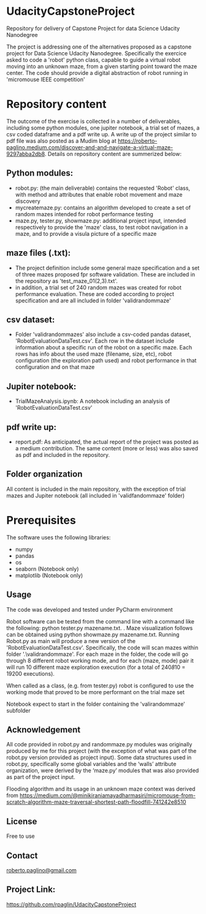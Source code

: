 # UdacityCapstoneProject
Repository for delivery of Capstone Project for data Science Udacity Nanodegree

The project is addressing one of the alternatives proposed as a capstone project for Data Science Udacity Nanodegree.
Specifically the exercice asked to code a 'robot' python class, capable to guide a virtual robot moving into an unknown maze, from a given starting point toward the maze center.
The code should provide a digital abstraction of robot running in 'micromouse IEEE competition'   

# Repository content
The outcome of the exercise is collected in a number of deliverables, including some python modules, one jupiter notebook, a trial set of mazes, a csv coded dataframe and a pdf write up. A  write up of the project similar to pdf file was also posted as a Mudim blog at https://roberto-paglino.medium.com/discover-and-and-navigate-a-virtual-maze-9297abba2db8. Details on repository content are summerized below:

## Python modules:
- robot.py: (the main deliverable) contains the requested 'Robot' class, with method and attributes that enable robot movement and maze discovery
- mycreatemaze.py: contains an algorithm developed to create a set of random mazes intended for robot performance testing
- maze.py, tester.py, showmaze.py: additional project input, intended respectively to provide the 'maze' class, to test robot navigation in a maze, and to provide a visula picture of a specific maze 

## maze files (.txt):
- The project definition include some general maze specification and a set of three mazes proposed fpr software validation. These are included in the repository as 'test_maze_01(2,3).txt'.
- in addition, a trial set of 240 random mazes was created for robot performance evaluation. These are coded according to project specification and are all included in folder 'validrandommaze' 

## csv dataset:
- Folder 'validrandommazes' also include a csv-coded pandas dataset, 'RobotEvaluationDataTest.csv'. Each row in the dataset include information about a specific run of the robot on a specific maze. Each rows has info about the used maze (filename, size, etc), robot configuration (the exploration path used) and robot performance in that configuration and on that maze    
  
## Jupiter notebook:
- TrialMazeAnalysis.ipynb: A notebook including an analysis of 'RobotEvaluationDataTest.csv' 

## pdf write up:
- report.pdf: As anticipated, the actual report of the project was posted as a medium contribution. The same content (more or less) was also saved as pdf and included in the repository. 

## Folder organization
All content is included in the main repository, with the exception of trial mazes and Jupiter notebook (all included in 'validfandommaze' folder) 

# Prerequisites

The software uses the following libraries: 
- numpy
- pandas
- os
- seaborn (Notebook only)
- matplotlib  (Notebook only)


## Usage

The code was developed and tested under PyCharm environment

Robot software can be tested from the command line with a command like the following: python tester.py mazename.txt. .
Maze visualization follows can be obtained using python showmaze.py mazename.txt. 
Running Robot.py as main will produce a new version of the 'RobotEvaluationDataTest.csv'. Specifically, the code will scan mazes within folder '.\validrandommaze'. 
For each maze in the folder, the code will go through 8 different robot working mode, and for each (maze, mode) pair it will run 10 different maze exploration execution (for a total of 240*8*10 = 19200 executions).

When called as a class, (e.g. from tester.py) robot is configured to use the working mode that proved to be more performant on the trial maze set

Notebook expect to start in the folder containing the 'valirandommaze' subfolder  

## Acknowledgement

All code provided in robot.py and randommaze.py modules was originally produced by me for this project (with the exception of what was part of the robot.py version provided as project input). Some data structures used in robot.py, specifically some global variables and the ‘walls’ attribute organization, were derived by the ‘maze.py’ modules that was also provided as part of the project input.

Flooding algorithm and its usage in an unknown maze context was derived from https://medium.com/@minikiraniamayadharmasiri/micromouse-from-scratch-algorithm-maze-traversal-shortest-path-floodfill-741242e8510

## License

Free to use

## Contact

roberto.paglino@gmail.com

## Project Link: 

https://github.com/rpaglin/UdacityCapstoneProject
